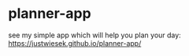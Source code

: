 # planner-app

see my simple app which will help you plan your day: https://justwiesek.github.io/planner-app/
